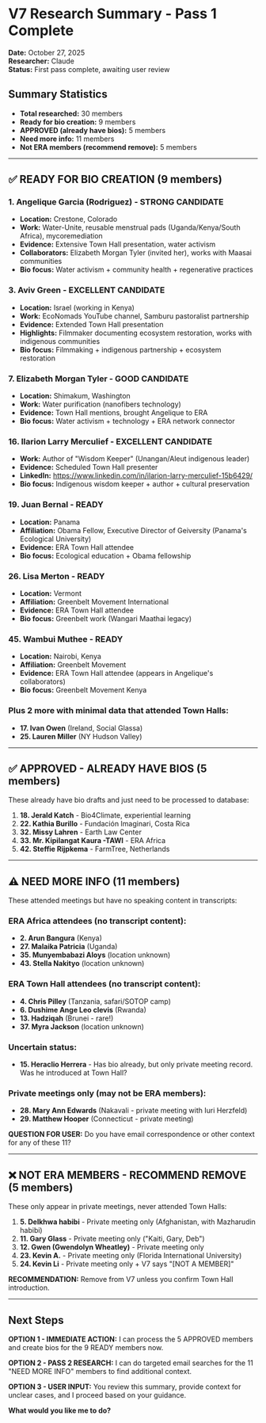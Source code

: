 # V7 Research Summary - Pass 1 Complete

**Date:** October 27, 2025  
**Researcher:** Claude  
**Status:** First pass complete, awaiting user review

## Summary Statistics

- **Total researched:** 30 members
- **Ready for bio creation:** 9 members
- **APPROVED (already have bios):** 5 members  
- **Need more info:** 11 members
- **Not ERA members (recommend remove):** 5 members

---

## ✅ READY FOR BIO CREATION (9 members)

### 1. **Angelique Garcia (Rodriguez)** - STRONG CANDIDATE
- **Location:** Crestone, Colorado
- **Work:** Water-Unite, reusable menstrual pads (Uganda/Kenya/South Africa), mycoremediation
- **Evidence:** Extensive Town Hall presentation, water activism
- **Collaborators:** Elizabeth Morgan Tyler (invited her), works with Maasai communities
- **Bio focus:** Water activism + community health + regenerative practices

### 3. **Aviv Green** - EXCELLENT CANDIDATE  
- **Location:** Israel (working in Kenya)
- **Work:** EcoNomads YouTube channel, Samburu pastoralist partnership
- **Evidence:** Extended Town Hall presentation
- **Highlights:** Filmmaker documenting ecosystem restoration, works with indigenous communities
- **Bio focus:** Filmmaking + indigenous partnership + ecosystem restoration

### 7. **Elizabeth Morgan Tyler** - GOOD CANDIDATE
- **Location:** Shimakum, Washington
- **Work:** Water purification (nanofibers technology)
- **Evidence:** Town Hall mentions, brought Angelique to ERA
- **Bio focus:** Water activism + technology + ERA network connector

### 16. **Ilarion Larry Merculief** - EXCELLENT CANDIDATE
- **Work:** Author of "Wisdom Keeper" (Unangan/Aleut indigenous leader)
- **Evidence:** Scheduled Town Hall presenter  
- **LinkedIn:** https://www.linkedin.com/in/ilarion-larry-merculief-15b6429/
- **Bio focus:** Indigenous wisdom keeper + author + cultural preservation

### 19. **Juan Bernal** - READY
- **Location:** Panama
- **Affiliation:** Obama Fellow, Executive Director of Geiversity (Panama's Ecological University)
- **Evidence:** ERA Town Hall attendee
- **Bio focus:** Ecological education + Obama fellowship

### 26. **Lisa Merton** - READY
- **Location:** Vermont
- **Affiliation:** Greenbelt Movement International
- **Evidence:** ERA Town Hall attendee
- **Bio focus:** Greenbelt work (Wangari Maathai legacy)

### 45. **Wambui Muthee** - READY
- **Location:** Nairobi, Kenya
- **Affiliation:** Greenbelt Movement
- **Evidence:** ERA Town Hall attendee (appears in Angelique's collaborators)
- **Bio focus:** Greenbelt Movement Kenya

### Plus 2 more with minimal data that attended Town Halls:
- **17. Ivan Owen** (Ireland, Social Glassa)
- **25. Lauren Miller** (NY Hudson Valley)

---

## ✅ APPROVED - ALREADY HAVE BIOS (5 members)

These already have bio drafts and just need to be processed to database:

1. **18. Jerald Katch** - Bio4Climate, experiential learning
2. **22. Kathia Burillo** - Fundación Imaginari, Costa Rica
3. **32. Missy Lahren** - Earth Law Center
4. **33. Mr. Kipilangat Kaura -TAWI** - ERA Africa
5. **42. Steffie Rijpkema** - FarmTree, Netherlands

---

## ⚠️ NEED MORE INFO (11 members)

These attended meetings but have no speaking content in transcripts:

### ERA Africa attendees (no transcript content):
- **2. Arun Bangura** (Kenya)
- **27. Malaika Patricia** (Uganda)  
- **35. Munyembabazi Aloys** (location unknown)
- **43. Stella Nakityo** (location unknown)

### ERA Town Hall attendees (no transcript content):
- **4. Chris Pilley** (Tanzania, safari/SOTOP camp)
- **6. Dushime Ange Leo clevis** (Rwanda)
- **13. Hadziqah** (Brunei - rare!)
- **37. Myra Jackson** (location unknown)

### Uncertain status:
- **15. Heraclio Herrera** - Has bio already, but only private meeting record. Was he introduced at Town Hall?

### Private meetings only (may not be ERA members):
- **28. Mary Ann Edwards** (Nakavali - private meeting with Iuri Herzfeld)
- **29. Matthew Hooper** (Connecticut - private meeting)

**QUESTION FOR USER:** Do you have email correspondence or other context for any of these 11?

---

## ❌ NOT ERA MEMBERS - RECOMMEND REMOVE (5 members)

These only appear in private meetings, never attended Town Halls:

1. **5. Delkhwa habibi** - Private meeting only (Afghanistan, with Mazharudin habibi)
2. **11. Gary Glass** - Private meeting only ("Kaiti, Gary, Deb")
3. **12. Gwen (Gwendolyn Wheatley)** - Private meeting only
4. **23. Kevin A.** - Private meeting only (Florida International University)
5. **24. Kevin Li** - Private meeting only + V7 says "[NOT A MEMBER]"

**RECOMMENDATION:** Remove from V7 unless you confirm Town Hall introduction.

---

## Next Steps

**OPTION 1 - IMMEDIATE ACTION:**
I can process the 5 APPROVED members and create bios for the 9 READY members now.

**OPTION 2 - PASS 2 RESEARCH:**
I can do targeted email searches for the 11 "NEED MORE INFO" members to find additional context.

**OPTION 3 - USER INPUT:**
You review this summary, provide context for unclear cases, and I proceed based on your guidance.

**What would you like me to do?**
